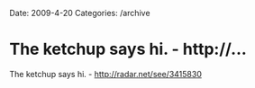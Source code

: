 Date: 2009-4-20
Categories: /archive

# The ketchup says hi. - http://...

The ketchup says hi. - <a href="http://radar.net/see/3415830" rel="nofollow">http://radar.net/see/3415830</a>
